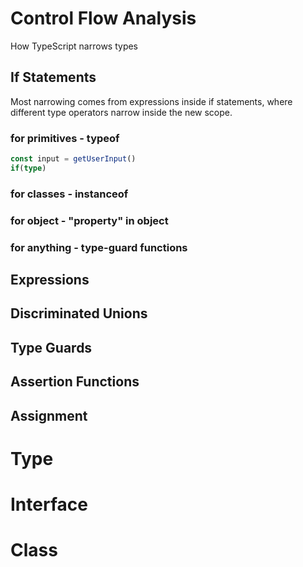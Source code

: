 # Control Flow Analysis

How TypeScript narrows types

## If Statements

Most narrowing comes from expressions inside if statements, where different type operators narrow inside the new scope.

### for primitives - typeof

```typescript
const input = getUserInput()
if(type)

```

### for classes - instanceof

### for object - "property" in object

### for anything - type-guard functions


## Expressions

## Discriminated Unions

## Type Guards

## Assertion Functions

## Assignment

# Type

# Interface

# Class

